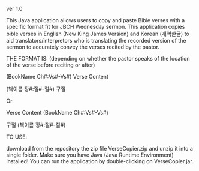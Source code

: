 ver 1.0

This Java application allows users to copy and paste Bible verses with a specific format fit for JBCH Wednesday sermon.
This application copies bible verses in English (New King James Version) and Korean (개역한글) to aid translators/interpretors who is translating the recorded version of the sermon to accurately convey the verses recited by the pastor.

THE FORMAT IS: (depending on whether the pastor speaks of the location of the verse before reciting or after)

(BookName Ch#:Vs#-Vs#) Verse Content

(책이름 장#:절#-절#) 구절


Or


Verse Content (BookName Ch#:Vs#-Vs#)

구절 (책이름 장#:절#-절#)


TO USE:

download from the repository the zip file VerseCopier.zip and unzip it into a single folder. Make sure you have Java (Java Runtime Environment) installed! You can run the application by double-clicking on VerseCopier.jar.
